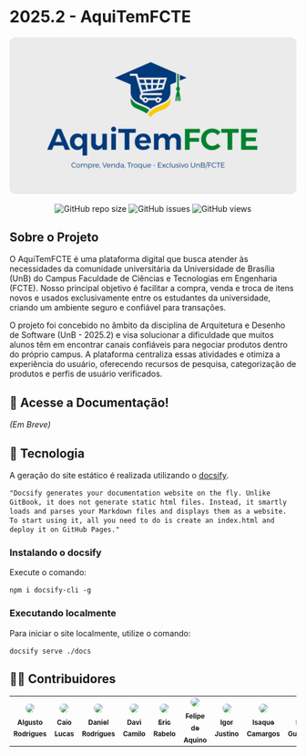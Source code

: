 # 2025.2 - AquiTemFCTE

![Capa AquiTemFCTE](./assets/AquiTemFCTE.png)

<div align="center">

![GitHub repo size](https://img.shields.io/github/repo-size/UnBArqDsw2025-2-Turma02/2025.2_T02_G6_AquiTemFCTE_Entrega_01?style=for-the-badge)
![GitHub issues](https://img.shields.io/github/issues/UnBArqDsw2025-2-Turma02/2025.2_T02_G6_AquiTemFCTE_Entrega_01?style=for-the-badge)
![GitHub views](https://komarev.com/ghpvc/?username=UnBArqDsw2025-2-Turma02&repo=2025.2_T02_G6_AquiTemFCTE_Entrega_01&color=blueviolet&style=for-the-badge&label=Views)

</div>

## Sobre o Projeto

O AquiTemFCTE é uma plataforma digital que busca atender às necessidades da comunidade universitária da Universidade de Brasília (UnB) do Campus Faculdade de Ciências e Tecnologias em Engenharia (FCTE). Nosso principal objetivo é facilitar a compra, venda e troca de itens novos e usados exclusivamente entre os estudantes da universidade, criando um ambiente seguro e confiável para transações.

O projeto foi concebido no âmbito da disciplina de Arquitetura e Desenho de Software (UnB - 2025.2) e visa solucionar a dificuldade que muitos alunos têm em encontrar canais confiáveis para negociar produtos dentro do próprio campus. A plataforma centraliza essas atividades e otimiza a experiência do usuário, oferecendo recursos de pesquisa, categorização de produtos e perfis de usuário verificados.

## 📝 Acesse a Documentação!
_(Em Breve)_

## 🚀 Tecnologia

A geração do site estático é realizada utilizando o [docsify](https://docsify.js.org/).

```shell
"Docsify generates your documentation website on the fly. Unlike GitBook, it does not generate static html files. Instead, it smartly loads and parses your Markdown files and displays them as a website. To start using it, all you need to do is create an index.html and deploy it on GitHub Pages."
```

### Instalando o docsify

Execute o comando:

```shell
npm i docsify-cli -g
```

### Executando localmente

Para iniciar o site localmente, utilize o comando:

```shell
docsify serve ./docs
```
## 👩‍💻 Contribuidores

<center> 
  
<table style="width: 100%;">
  <tr>
    <td align="center">
      <a href="https://github.com/Algusto-RC">
        <img style="border-radius: 50%;" src="https://github.com/Algusto-RC.png" width="100px;"/><br />
        <sub><b>Algusto Rodrigues</b></sub>
      </a>
    </td>
    <td align="center">
      <a href="https://github.com/caiomsabino">
        <img style="border-radius: 50%;" src="https://github.com/caiomsabino.png" width="100px;"/><br />
        <sub><b>Caio Lucas</b></sub>
      </a>
    </td>
    <td align="center">
      <a href="https://github.com/DanielRogs">
        <img style="border-radius: 50%;" src="https://github.com/DanielRogs.png" width="100px;"/><br />
        <sub><b>Daniel Rodrigues</b></sub>
      </a>
    </td>
    <td align="center">
      <a href="https://github.com/Davicamilo23">
        <img style="border-radius: 50%;" src="https://github.com/Davicamilo23.png" width="100px;"/><br />
        <sub><b>Davi Camilo</b></sub>
      </a>
    </td>
    <td align="center">
      <a href="https://github.com/rabelzx">
        <img style="border-radius: 50%;" src="https://github.com/rabelzx.png" width="100px;"/><br />
        <sub><b>Eric Rabelo</b></sub>
      </a>
    </td>
    <td align="center">
      <a href="https://github.com/felipeacampelo">
        <img style="border-radius: 50%;" src="https://github.com/felipeacampelo.png" width="100px;"/><br />
        <sub><b>Felipe de Aquino</b></sub>
      </a>
    </td>
    <td align="center">
      <a href="https://github.com/IgorJustino">
        <img style="border-radius: 50%;" src="https://github.com/IgorJustino.png" width="100px;"/><br />
        <sub><b>Igor Justino</b></sub>
      </a>
    </td>
    <td align="center">
      <a href="https://github.com/isaqzin">
        <img style="border-radius: 50%;" src="https://github.com/isaqzin.png" width="100px;"/><br />
        <sub><b>Isaque Camargos</b></sub>
      </a>
    </td>
    <td align="center">
      <a href="https://github.com/lcsgborges">
        <img style="border-radius: 50%;" src="https://github.com/lcsgborges.png" width="100px;"/><br />
        <sub><b>Lucas Guimarães</b></sub>
      </a>
    </td>
    <td align="center">
      <a href="https://github.com/ludmilaaysha">
        <img style="border-radius: 50%;" src="https://github.com/ludmilaaysha.png" width="100px;"/><br />
        <sub><b>Ludmila Aysha</b></sub>
      </a>
    </td>
  </tr>
</table>


</center>
